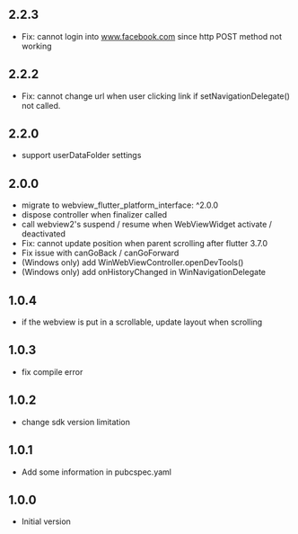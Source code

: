 ## 2.2.3

* Fix: cannot login into www.facebook.com since http POST method not working

## 2.2.2

* Fix: cannot change url when user clicking link if setNavigationDelegate() not called.

## 2.2.0
* support userDataFolder settings

## 2.0.0

* migrate to webview_flutter_platform_interface: ^2.0.0
* dispose controller when finalizer called
* call webview2's suspend / resume when WebViewWidget activate / deactivated
* Fix: cannot update position when parent scrolling after flutter 3.7.0
* Fix issue with canGoBack / canGoForward
* (Windows only) add WinWebViewController.openDevTools()
* (Windows only) add onHistoryChanged in WinNavigationDelegate

## 1.0.4

* if the webview is put in a scrollable, update layout when scrolling

## 1.0.3

* fix compile error

## 1.0.2

* change sdk version limitation

## 1.0.1

* Add some information in pubcspec.yaml

## 1.0.0

* Initial version
